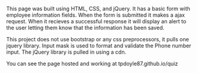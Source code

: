 This page was built using HTML, CSS, and jQuery. It has a basic form with employee information fields. When the form is
submitted it makes a ajax request. When it recieves a successful response it will display an alert to the user letting them 
know that the information has been saved.

This project does not use bootstrap or any css preprocessors, it pulls one jquery library. Input mask is used to format 
and validate the Phone number input. The jQuery library is pulled in using a cdn.

You can see the page hosted and working at tpdoyle87.github.io/quiz
